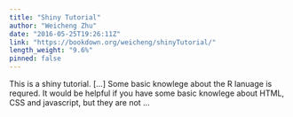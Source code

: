 ```yaml
---
title: "Shiny Tutorial"
author: "Weicheng Zhu"
date: "2016-05-25T19:26:11Z"
link: "https://bookdown.org/weicheng/shinyTutorial/"
length_weight: "9.6%"
pinned: false
---
```


This is a shiny tutorial. [...] Some basic knowlege about the R lanuage is requred. It would be helpful if you have some basic knowlege about HTML, CSS and javascript, but they are not ...
